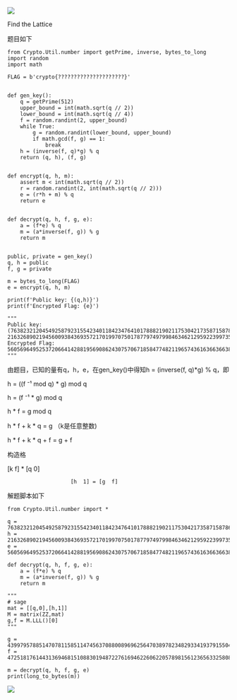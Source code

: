 ![](https://cdn.nlark.com/yuque/0/2024/png/47928994/1731767422452-0b6cd3d8-8d8f-40c7-9f65-03d837fd3eb9.png)



Find the Lattice

题目如下  


```plain
from Crypto.Util.number import getPrime, inverse, bytes_to_long
import random
import math

FLAG = b'crypto{?????????????????????}'


def gen_key():
    q = getPrime(512)
    upper_bound = int(math.sqrt(q // 2))
    lower_bound = int(math.sqrt(q // 4))
    f = random.randint(2, upper_bound)
    while True:
        g = random.randint(lower_bound, upper_bound)
        if math.gcd(f, g) == 1:
            break
    h = (inverse(f, q)*g) % q
    return (q, h), (f, g)


def encrypt(q, h, m):
    assert m < int(math.sqrt(q // 2))
    r = random.randint(2, int(math.sqrt(q // 2)))
    e = (r*h + m) % q
    return e


def decrypt(q, h, f, g, e):
    a = (f*e) % q
    m = (a*inverse(f, g)) % g
    return m


public, private = gen_key()
q, h = public
f, g = private

m = bytes_to_long(FLAG)
e = encrypt(q, h, m)

print(f'Public key: {(q,h)}')
print(f'Encrypted Flag: {e}')

"""
Public key: (7638232120454925879231554234011842347641017888219021175304217358715878636183252433454896490677496516149889316745664606749499241420160898019203925115292257, 2163268902194560093843693572170199707501787797497998463462129592239973581462651622978282637513865274199374452805292639586264791317439029535926401109074800)
Encrypted Flag: 5605696495253720664142881956908624307570671858477482119657436163663663844731169035682344974286379049123733356009125671924280312532755241162267269123486523
"""
```



由题目，已知的量有q，h，e，在gen_key()中得知h = (inverse(f, q)*g) % q，即

h = ((f ⁻¹ mod q) * g) mod q

h = (f ⁻¹ * g) mod q

h * f = g mod q

h * f + k * q = g （k是任意整数)

h * f + k * q + f = g + f

构造格

[k  f] * [q  0]

                        [h  1] = [g  f]



解题脚本如下

```plain
from Crypto.Util.number import *

q = 7638232120454925879231554234011842347641017888219021175304217358715878636183252433454896490677496516149889316745664606749499241420160898019203925115292257
h = 2163268902194560093843693572170199707501787797497998463462129592239973581462651622978282637513865274199374452805292639586264791317439029535926401109074800
e = 5605696495253720664142881956908624307570671858477482119657436163663663844731169035682344974286379049123733356009125671924280312532755241162267269123486523

def decrypt(q, h, f, g, e):
    a = (f*e) % q
    m = (a*inverse(f, g)) % g
    return m

"""
# sage
mat = [[q,0],[h,1]]
M = matrix(ZZ,mat)
g,f = M.LLL()[0]
"""

g = 43997957885147078115851147456370880089696256470389782348293341937915504254589
f = 47251817614431369468151088301948722761694622606220578981561236563325808178756

m = decrypt(q, h, f, g, e)
print(long_to_bytes(m))
```



![](https://cdn.nlark.com/yuque/0/2024/png/47928994/1731768935340-e16d0923-a36c-4487-bc6e-df4ffcdda409.png)

